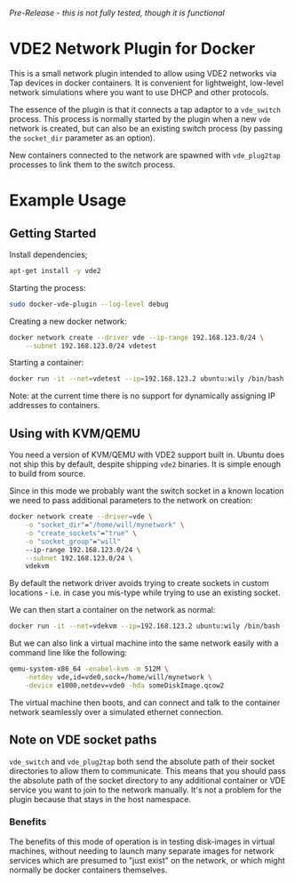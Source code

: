 *Pre-Release - this is not fully tested, though it is functional*

# VDE2 Network Plugin for Docker
This is a small network plugin intended to allow using VDE2 networks via Tap
devices in docker containers. It is convenient for lightweight, low-level
network simulations where you want to use DHCP and other protocols.

The essence of the plugin is that it connects a tap adaptor to a `vde_switch`
process. This process is normally started by the plugin when a new
`vde` network is created, but can also be an existing switch process
(by passing the `socket_dir` parameter as an option).

New containers connected to the network are spawned with `vde_plug2tap`
processes to link them to the switch process.

# Example Usage

## Getting Started
Install dependencies;
```bash
apt-get install -y vde2
```

Starting the process:
```bash
sudo docker-vde-plugin --log-level debug
```

Creating a new docker network:
```bash
docker network create --driver vde --ip-range 192.168.123.0/24 \
    --subnet 192.168.123.0/24 vdetest
```

Starting a container:
```bash
docker run -it --net=vdetest --ip=192.168.123.2 ubuntu:wily /bin/bash
```

Note: at the current time there is no support for dynamically assigning
IP addresses to containers.

## Using with KVM/QEMU
You need a version of KVM/QEMU with VDE2 support built in. Ubuntu does
not ship this by default, despite shipping `vde2` binaries. It is simple
enough to build from source.

Since in this mode we probably want the switch socket in a known location
we need to pass additional parameters to the network on creation:

```bash
docker network create --driver=vde \
    -o "socket_dir"="/home/will/mynetwork" \
    -o "create_sockets"="true" \
    -o "socket_group"="will"
    --ip-range 192.168.123.0/24 \
    --subnet 192.168.123.0/24 \
    vdekvm
```

By default the network driver avoids trying to create sockets in custom
locations - i.e. in case you mis-type while trying to use an existing
socket.

We can then start a container on the network as normal:
```bash
docker run -it --net=vdekvm --ip=192.168.123.2 ubuntu:wily /bin/bash
```

But we can also link a virtual machine into the same network easily
with a command line like the following:
```bash
qemu-system-x86_64 -enabel-kvm -m 512M \
    -netdev vde,id=vde0,sock=/home/will/mynetwork \
    -device e1000,netdev=vde0 -hda someDiskImage.qcow2
```

The virtual machine then boots, and can connect and talk to the
container network seamlessly over a simulated ethernet connection.

## Note on VDE socket paths
`vde_switch` and `vde_plug2tap` both send the absolute path of their socket
directories to allow them to communicate. This means that you should pass the
absolute path of the socket directory to any additional container or VDE service
you want to join to the network manually. It's not a problem for the plugin 
because that stays in the host namespace.

### Benefits
The benefits of this mode of operation is in testing disk-images in
virtual machines, without needing to launch many separate images for
network services which are presumed to "just exist" on the network, or
which might normally be docker containers themselves.
